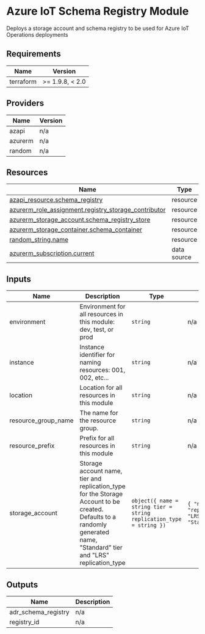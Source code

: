 <!-- BEGIN_TF_DOCS -->
<!-- markdown-table-prettify-ignore-start -->
# Azure IoT Schema Registry Module

Deploys a storage account and schema registry to be used for Azure IoT Operations deployments

## Requirements

| Name | Version |
|------|---------|
| terraform | >= 1.9.8, < 2.0 |

## Providers

| Name | Version |
|------|---------|
| azapi | n/a |
| azurerm | n/a |
| random | n/a |

## Resources

| Name | Type |
|------|------|
| [azapi_resource.schema_registry](https://registry.terraform.io/providers/Azure/azapi/latest/docs/resources/resource) | resource |
| [azurerm_role_assignment.registry_storage_contributor](https://registry.terraform.io/providers/hashicorp/azurerm/latest/docs/resources/role_assignment) | resource |
| [azurerm_storage_account.schema_registry_store](https://registry.terraform.io/providers/hashicorp/azurerm/latest/docs/resources/storage_account) | resource |
| [azurerm_storage_container.schema_container](https://registry.terraform.io/providers/hashicorp/azurerm/latest/docs/resources/storage_container) | resource |
| [random_string.name](https://registry.terraform.io/providers/hashicorp/random/latest/docs/resources/string) | resource |
| [azurerm_subscription.current](https://registry.terraform.io/providers/hashicorp/azurerm/latest/docs/data-sources/subscription) | data source |

## Inputs

| Name | Description | Type | Default | Required |
|------|-------------|------|---------|:--------:|
| environment | Environment for all resources in this module: dev, test, or prod | `string` | n/a | yes |
| instance | Instance identifier for naming resources: 001, 002, etc... | `string` | n/a | yes |
| location | Location for all resources in this module | `string` | n/a | yes |
| resource\_group\_name | The name for the resource group. | `string` | n/a | yes |
| resource\_prefix | Prefix for all resources in this module | `string` | n/a | yes |
| storage\_account | Storage account name, tier and replication\_type for the Storage Account to be created. Defaults to a randomly generated name, "Standard" tier and "LRS" replication\_type | ```object({ name = string tier = string replication_type = string })``` | ```{ "name": "", "replication_type": "LRS", "tier": "Standard" }``` | no |

## Outputs

| Name | Description |
|------|-------------|
| adr\_schema\_registry | n/a |
| registry\_id | n/a |
<!-- markdown-table-prettify-ignore-end -->
<!-- END_TF_DOCS -->
